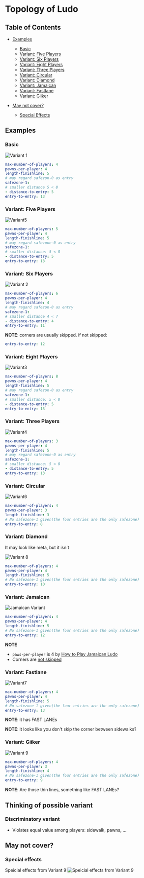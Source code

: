 # Topology of Ludo

## Table of Contents

- [Examples](#examples)
    - [Basic](#basic)
    - [Variant: Five Players](#variant-five-players)
    - [Variant: Six Players](#variant-six-players)
    - [Variant: Eight Players](#variant-eight-players)
    - [Variant: Three Players](#variant-three-players)
    - [Variant: Circular](#variant-circular)
    - [Variant: Diamond](#variant-diamond)
    - [Variant: Jamaican](#variant-jamaican)
    - [Variant: Fastlane](#variant-fastlane)
    - [Variant: Giiker](#variant-giiker)

- [May not cover?](#may-not-cover)
    - [Special Effects](#special-effects)

## Examples

### Basic

![Variant 1](images/board.jpg)

```yaml
max-number-of-players: 4
pawns-per-player: 4
length-finishline: 5
# may regard safezon-0 as entry
safezone-1:
# smaller distance 5 < 8
- distance-to-entry: 5   
entry-to-entry: 13
```
### Variant: Five Players

![Variant5](images/variant-five-players.png)

```yaml
max-number-of-players: 5
pawns-per-player: 4
length-finishline: 5
# may regard safezone-0 as entry
safezone-1:
# smaller distance: 5 < 8
- distance-to-entry: 5
entry-to-entry: 13
```

### Variant: Six Players

![Variant 2](images/variant-six-players.jpg)

```yaml
max-number-of-players: 6
pawns-per-player: 4
length-finishline: 4
# may regard safezon-0 as entry
safezone-1:
# smaller distance 4 < 7
- distance-to-entry: 4
entry-to-entry: 11
```

**NOTE**: corners are usually skipped. if not skipped:
```yaml
entry-to-entry: 12
```

### Variant: Eight Players

![Variant3](images/variant-eight-players.jpg)

```yaml
max-number-of-players: 8
pawns-per-player: 4
length-finishline: 5
# may regard safezon-0 as entry
safezone-1:
# smaller distance: 5 < 8
- distance-to-entry: 5
entry-to-entry: 13
```

### Variant: Three Players

![Variant4](images/variant-three-players.jpg)

```yaml
max-number-of-players: 3
pawns-per-player: 4
length-finishline: 5
# may regard safezone-0 as entry
safezone-1:
# smaller distance: 5 < 8
- distance-to-entry: 5
entry-to-entry: 13
```

### Variant: Circular

![Variant6](images/variant-circular.jpg)

```yaml
max-number-of-players: 4
pawns-per-player: 3
length-finishline: 3
# No safezone-1 given(the four entries are the only safezone)
entry-to-entry: 8
```

### Variant: Diamond

It may look like meta, but it isn't

![Variant 8](images/variant-diamond.jpg)

```yaml
max-number-of-players: 4
pawns-per-player: 4
length-finishline: 5
# No safezone-1 given(the four entries are the only safezone)
entry-to-entry: 10
```

### Variant: Jamaican

![Jamaican Variant](images/variant-jamaican.jpg)

```yaml
max-number-of-players: 4
pawns-per-player: 4
length-finishline: 5
# No safezone-1 given(the four entries are the only safezone)
entry-to-entry: 12
```

**NOTE**
- `paws-per-player` is 4 by [How to Play Jamaican Ludo](https://youtu.be/_GVtXl6JPYU)
- Corners are [not skipped](images/jamaican-1.png)

### Variant: Fastlane

![Variant7](images/variant-fastlane.jpg)

```yaml
max-number-of-players: 4
pawns-per-player: 4
length-finishline: 5
# No safezone-1 given(the four entries are the only safezone)
entry-to-entry: 13
```
**NOTE**: it has FAST LANEs

**NOTE**: it looks like you don't skip the corner between sidewalks?

### Variant: Giiker

![Variant 9](images/variant-giiker.jpg)

```yaml
max-number-of-players: 4
pawns-per-player: 3
length-finishline: 4
# No safezone-1 given(the four entries are the only safezone)
entry-to-entry: 9
```

**NOTE**: Are those thin lines, something like FAST LANEs?

## Thinking of possible variant

### Discriminatory variant

- Violates equal value among players: sidewalk, pawns, ...

## May not cover?

### Special effects

Speicial effects from Variant 9
![Speicial effects from Variant 9](images/special-effects.jpg)